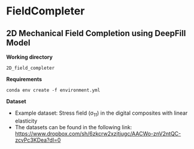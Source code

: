 # FieldCompleter

## 2D Mechanical Field Completion using DeepFill Model
**Working directory**
```
2D_field_completer
```
**Requirements**
```
conda env create -f environment.yml
```
**Dataset**
- Example dataset: Stress field (&sigma;<sub>11</sub>) in the digital composites with linear elasticity
- The datasets can be found in the following link: https://www.dropbox.com/sh/6zkcrw2xzjtjugc/AACWo-znV2ntQC-zcvPc3KDea?dl=0
